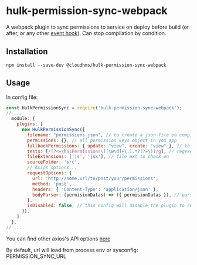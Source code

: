 # hulk-permission-sync-webpack
A webpack plugin to sync permissions to service on deploy
before build (or after, or any other [event hook](https://webpack.js.org/api/compiler-hooks/)). 
Can stop compilation by condition.

## Installation

```
npm install --save-dev @cloudhms/hulk-permission-sync-webpack
```

## Usage

In config file:

``` javascript
const HulkPermissionSync = require('hulk-permission-sync-webpack');
// ...
  module: {
    plugins: [
      new HulkPermissionSync({
        filename: "permissions.json", // to create a json file on compile on output folder, optional,
        permissions: {}, // all permission keys object in you app
        fallbackPermissions: { update: "view", create: "view" }, // this will fallback update and create permissions includes view permissions
        tests: [/(?<=\hasPermissions\([\w\d]+\.).*?(?=\))/g], // regexes to test content in files with have used permission keys
        fileExtensions: ['js', 'jsx'], // file ext to check on
        sourceFolder: 'src',
        // Axios options...
        requestOptions: {
          url: 'http://some.url/to/post/your/permissions',
          method: 'post',
          headers: { 'Content-Type': 'application/json' },
          bodyParser: (permisionDatas) => ({ permisionDatas }), // parser function to parse permissions to axios data body
        },
        isDisabled: false, // this config will disable the plugin to run on compile
      }),
    ]
  },
// ...
```


You can find other axios's API options [here](https://github.com/axios/axios#axios-api)

By default, url will load from process env or sysconfig: PERMISSION_SYNC_URL
